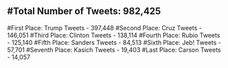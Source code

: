 #Total Number of Tweets: 982,425 
---
#First Place: Trump Tweets - 397,448
#Second Place: Cruz Tweets - 146,051
#Third Place: Clinton Tweets - 138,114
#Fourth Place: Rubio Tweets - 125,140
#Fifth Place: Sanders Tweets - 84,513
#Sixth Place: Jeb! Tweets - 57,701
#Seventh Place: Kasich Tweets - 19,403
#Last Place: Carson Tweets - 14,057
